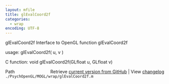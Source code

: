 ```yaml
---
layout: mfile
title: glEvalCoord2f
categories:
  - wrap
encoding: UTF-8
---
```


glEvalCoord2f  Interface to OpenGL function glEvalCoord2f

usage:  glEvalCoord2f( u, v )

C function:  void glEvalCoord2f(GLfloat u, GLfloat v)


<div class="code_header" style="text-align:right;">
  <span style="float:left;">Path&nbsp;&nbsp;</span> <span class="counter">Retrieve <a href=
  "https://raw.github.com/Psychtoolbox-3/Psychtoolbox-3/beta/./PsychOpenGL/MOGL/wrap/glEvalCoord2f.m">current version from GitHub</a> | View <a href=
  "https://github.com/Psychtoolbox-3/Psychtoolbox-3/commits/beta/./PsychOpenGL/MOGL/wrap/glEvalCoord2f.m">changelog</a></span>
</div>
<div class="code">
  <code>./PsychOpenGL/MOGL/wrap/glEvalCoord2f.m</code>
</div>
